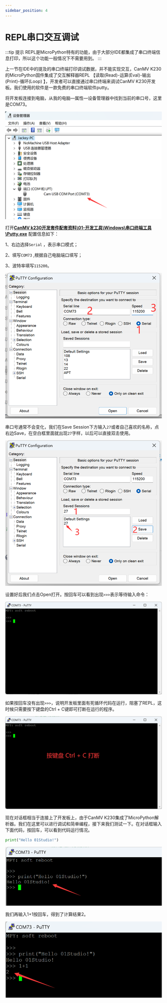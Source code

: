 ```yaml
---
sidebar_position: 4
---
```


# REPL串口交互调试
:::tip 提示
REPL是MicroPython特有的功能，由于大部分IDE都集成了串口终端信息打印，所以这个功能一般情况下不需要用到。
:::

上一节在IDE中的提及的串口终端打印调试数据，并不能实现交互，CanMV K230 的MicroPython固件集成了交互解释器REPL 【读取(Read)-运算(Eval)-输出(Print)-循环(Loop) 】，开发者可以直接通过串口终端来调试CanMV K230开发板。我们使用的软件是一款免费的串口终端软件putty。

将开发板连接到电脑，从我的电脑—属性—设备管理器中找到当前的串口号，这里是COM73。

![repl1](./img/repl/repl1.png)

打开<u>**CanMV k230开发套件配套资料\01-开发工具\Windows\串口终端工具\Putty.exe**</u> 配置信息如下：

1、右边选择`Serial` ，表示串口模式；

2、填写`COM73` ,根据自己电脑端口填写；

3、波特率填写`115200`。

![repl2](./img/repl/repl2.png)

串口号通常不会变化，我们在Save Session下方输入`27`或者自己喜欢的名称，点右边Save，在空白框里面就出现`27`字样，以后可以直接双击使用。

![repl3](./img/repl/repl3.png)

设置好后我们点击Open打开。按回车可以看到出现`>>>`表示等待输入命令：

![repl4](./img/repl/repl4.png)

如果按回车没有出现`>>>`，说明开发板里面有死循环代码在运行，阻塞了REPL，这时候只需要按下键盘的Ctrl + C键即可打断在运行的程序。

![repl5](./img/repl/repl5.png)

现在对话框相当于连接上了开发板上，由于CanMV K230集成了MicroPython解析器。我们在这里可以进行调试和简单编程，接下来我们测试一下。在对话框输入下面代码，按回车，可以看到代码运行情况。

```python
print("Hello 01Studio!")
```

![repl6](./img/repl/repl6.png)

我们再输入1+1按回车，得到了计算结果2。

![repl7](./img/repl/repl7.png)

